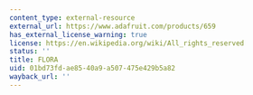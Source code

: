 ```yaml
---
content_type: external-resource
external_url: https://www.adafruit.com/products/659
has_external_license_warning: true
license: https://en.wikipedia.org/wiki/All_rights_reserved
status: ''
title: FLORA
uid: 01bd73fd-ae85-40a9-a507-475e429b5a82
wayback_url: ''
---
```

